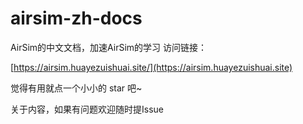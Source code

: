 # airsim-zh-docs
AirSim的中文文档，加速AirSim的学习
访问链接：

[https://airsim.huayezuishuai.site/](https://airsim.huayezuishuai.site)

觉得有用就点一个小小的 star 吧~

关于内容，如果有问题欢迎随时提Issue